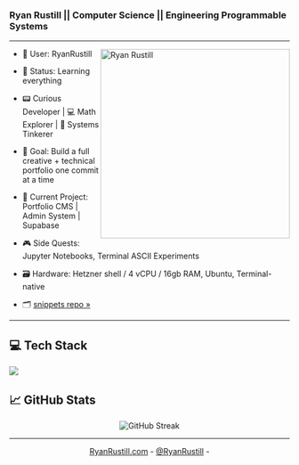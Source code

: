 
### Ryan Rustill || Computer Science || Engineering Programmable Systems

---
<img align="right" alt="Ryan Rustill" min-width="300px" max-width="200px" width="340px" src="https://pbs.twimg.com/media/GtalxnqXAAAM-7d?format=jpg&name=medium" />

<!-- About me -->

- 🧠 User: RyanRustill
- 🧩 Status: Learning everything
- 📟 Curious Developer | 💻 Math Explorer | 🧬 Systems Tinkerer  
- 🎯 Goal: Build a full creative + technical portfolio one commit at a time  

- 🔧  Current Project: Portfolio CMS | Admin System | Supabase
- 🎮  Side Quests: Jupyter Notebooks, Terminal ASCII Experiments
- 🗃️  Hardware: Hetzner shell / 4 vCPU / 16gb RAM, Ubuntu, Terminal-native

- 🗂️ [snippets repo »](https://github.com/RyanRustill/snippets)
---


<!-- Tech Stack -->

## 💻 Tech Stack

<p align="left">
  <a href="https://skillicons.dev">
    <img src="https://skillicons.dev/icons?i=c,python,ts,js,react,tailwind,css,html,postgres,ubuntu" />
  </a>
</p>

<!-- GitHub Stats -->
<h2 align="left">
📈 GitHub Stats
</h2>

<div align="center">
  <img src="https://streak-stats.demolab.com?user=RyanRustill&theme=taiga" alt="GitHub Streak" />

---

<p align="center">
  <a href="https://www.RyanRustill.com">RyanRustill.com</a> -
  <a href="https://www.x.com/RyanRustill">@RyanRustill</a> - 
</p>
